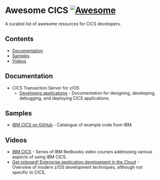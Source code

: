 <!--lint disable awesome-git-repo-age-->
# Awesome CICS [![Awesome](https://awesome.re/badge-flat.svg)](https://awesome.re)

A curated list of awesome resources for CICS developers.

## Contents

- [Documentation](#documentation)
- [Samples](#samples)
- [Videos](#videos)

## Documentation

- CICS Transaction Server for z/OS
    - [Developing applications](https://www.ibm.com/docs/en/cics-ts) - Documentation for designing, developing, debugging, and deploying CICS applications.

## Samples

- [IBM CICS on GitHub](https://cicsdev.github.io/) - Catalogue of example code from IBM.

## Videos

- [IBM CICS](https://www.redbooks.ibm.com/redbooks.nsf/pages/cicsvideo) - Series of IBM Redbooks video courses addressing various aspects of using IBM CICS.
- [Get onboard! Enterprise application development in the Cloud](https://youtu.be/8Z0GPN7Ld2w) - Overview of modern z/OS development techniques, although not specific to CICS.

